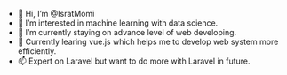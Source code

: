 - 👋 Hi, I’m @IsratMomi
- 👀 I’m interested in machine learning with data science.
- 🌱 I’m currently staying on advance level of web developing.
- 💞️ Currently learing vue.js which helps me to develop web system more efficiently.
- 📫 Expert on Laravel but want to do more with Laravel in future. 

<!---
IsratMomi/IsratMomi is a ✨ special ✨ repository because its `README.md` (this file) appears on your GitHub profile.
You can click the Preview link to take a look at your changes.
--->
